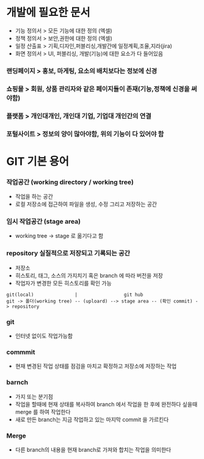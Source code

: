 # 개발에 필요한 문서
-  기능 정의서 > 모든 기능에 대한 정의 (엑셀)
-  정책 정의서 > 보안,권한에 대한 정의 (엑셀)
-  일정 산출표 > 기획,디자인,퍼블리싱,개발간에 일정계획,조율,지라(jira)
-  화면 정의서 > UI, 퍼블리싱, 개발(기능)에 대한 요소가 다 들어있음

### 랜딩페이지 > 홍보, 마게팅, 요소의 배치보다는 정보에 신경
### 쇼핑몰 > 회원, 상품 관리자와 같은 페이지들이 존재(기능,정책에 신경을 써야함)
### 플랫폼 > 개인대개인, 개인대 기업, 기업대 개인간의 연결
### 포털사이트 > 정보의 양이 많아야함, 위의 기능이 다 있어야 함

# GIT 기본 용어
### 작업공간 (working directory / working tree)
- 작업을 하는 공간
- 로컬 저장소에 접근하여 파일을 생성, 수정 그리고 저장하는 공간
### 임시 작업공간 (stage area)
- working tree -> stage 로 옮기다고 함
### repository 실질적으로 저장되고 기록되는 공간
- 저장소
- 히스토리, 태그, 소스의 가지치기 혹은 branch 에 따라  버전을 저장
- 작업자가 변경한 모든 히스토리를 확인 가능
```
git(local)               |                 git hub
git -> 폴더(working tree) -- (uploard) --> stage area -- (확인 commit) -> repository
```
### git
- 인터넷 없이도 작업가능함
### commmit
- 현재 변경된 작업 상태를 점검을 마치고 확정하고 저장소에 저장하는 작업
### barnch
- 가지 또는 분기점
- 작업을 할때에 현재 상태를 복사하여 branch 에서 작업을 한 후에 완전하다 싶을때 merge 를 하여 작업한다
- 새로 만든 branch는 지금 작업하고 있는 마지막 commit 을 가르킨다
### Merge
- 다른 branch의 내용을 현재 branch로 가져와 합치는 작업을 의미한다
